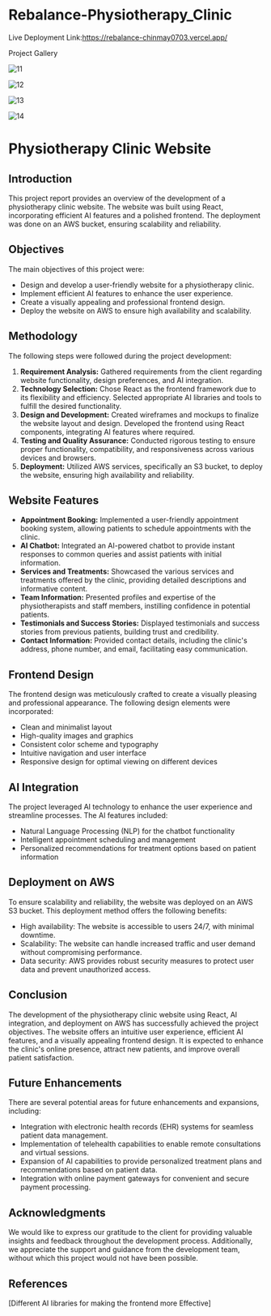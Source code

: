 # Rebalance-Physiotherapy_Clinic

Live Deployment Link:https://rebalance-chinmay0703.vercel.app/

Project Gallery



![11](https://github.com/chinmay0703/Rebalance-Physiotherapy_Clinic/assets/121102640/258d0530-0d80-4591-a0b8-4546175af390)

![12](https://github.com/chinmay0703/Rebalance-Physiotherapy_Clinic/assets/121102640/acf51edf-69b0-4c21-ad95-8f1bb53a7a8d)

![13](https://github.com/chinmay0703/Rebalance-Physiotherapy_Clinic/assets/121102640/f639415d-f986-4ea5-975e-c1c53329491e)

![14](https://github.com/chinmay0703/Rebalance-Physiotherapy_Clinic/assets/121102640/727ccf6e-8a8c-481d-a0d2-afb045ed7952)


# Physiotherapy Clinic Website

## Introduction
This project report provides an overview of the development of a physiotherapy clinic website. The website was built using React, incorporating efficient AI features and a polished frontend. The deployment was done on an AWS bucket, ensuring scalability and reliability.

## Objectives
The main objectives of this project were:
- Design and develop a user-friendly website for a physiotherapy clinic.
- Implement efficient AI features to enhance the user experience.
- Create a visually appealing and professional frontend design.
- Deploy the website on AWS to ensure high availability and scalability.

## Methodology
The following steps were followed during the project development:
1. **Requirement Analysis:** Gathered requirements from the client regarding website functionality, design preferences, and AI integration.
2. **Technology Selection:** Chose React as the frontend framework due to its flexibility and efficiency. Selected appropriate AI libraries and tools to fulfill the desired functionality.
3. **Design and Development:** Created wireframes and mockups to finalize the website layout and design. Developed the frontend using React components, integrating AI features where required.
4. **Testing and Quality Assurance:** Conducted rigorous testing to ensure proper functionality, compatibility, and responsiveness across various devices and browsers.
5. **Deployment:** Utilized AWS services, specifically an S3 bucket, to deploy the website, ensuring high availability and reliability.

## Website Features
- **Appointment Booking:** Implemented a user-friendly appointment booking system, allowing patients to schedule appointments with the clinic.
- **AI Chatbot:** Integrated an AI-powered chatbot to provide instant responses to common queries and assist patients with initial information.
- **Services and Treatments:** Showcased the various services and treatments offered by the clinic, providing detailed descriptions and informative content.
- **Team Information:** Presented profiles and expertise of the physiotherapists and staff members, instilling confidence in potential patients.
- **Testimonials and Success Stories:** Displayed testimonials and success stories from previous patients, building trust and credibility.
- **Contact Information:** Provided contact details, including the clinic's address, phone number, and email, facilitating easy communication.

## Frontend Design
The frontend design was meticulously crafted to create a visually pleasing and professional appearance. The following design elements were incorporated:
- Clean and minimalist layout
- High-quality images and graphics
- Consistent color scheme and typography
- Intuitive navigation and user interface
- Responsive design for optimal viewing on different devices

## AI Integration
The project leveraged AI technology to enhance the user experience and streamline processes. The AI features included:
- Natural Language Processing (NLP) for the chatbot functionality
- Intelligent appointment scheduling and management
- Personalized recommendations for treatment options based on patient information

## Deployment on AWS
To ensure scalability and reliability, the website was deployed on an AWS S3 bucket. This deployment method offers the following benefits:
- High availability: The website is accessible to users 24/7, with minimal downtime.
- Scalability: The website can handle increased traffic and user demand without compromising performance.
- Data security: AWS provides robust security measures to protect user data and prevent unauthorized access.

## Conclusion
The development of the physiotherapy clinic website using React, AI integration, and deployment on AWS has successfully achieved the project objectives. The website offers an intuitive user experience, efficient AI features, and a visually appealing frontend design. It is expected to enhance the clinic's online presence, attract new patients, and improve overall patient satisfaction.

## Future Enhancements
There are several potential areas for future enhancements and expansions, including:
- Integration with electronic health records (EHR) systems for seamless patient data management.
- Implementation of telehealth capabilities to enable remote consultations and virtual sessions.
- Expansion of AI capabilities to provide personalized treatment plans and recommendations based on patient data.
- Integration with online payment gateways for convenient and secure payment processing.

## Acknowledgments
We would like to express our gratitude to the client for providing valuable insights and feedback throughout the development process. Additionally, we appreciate the support and guidance from the development team, without which this project would not have been possible.

## References
[Different AI libraries for making the frontend more Effective]
